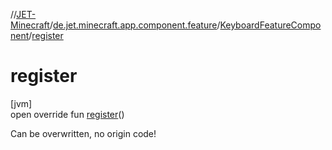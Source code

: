 //[JET-Minecraft](../../../index.md)/[de.jet.minecraft.app.component.feature](../index.md)/[KeyboardFeatureComponent](index.md)/[register](register.md)

# register

[jvm]\
open override fun [register](register.md)()

Can be overwritten, no origin code!
